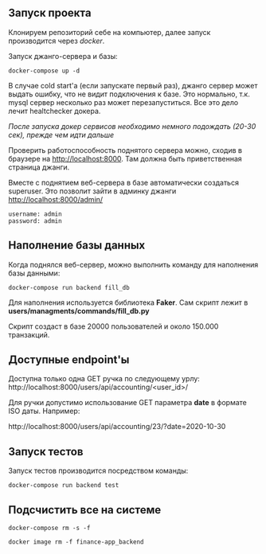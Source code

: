 ## Запуск проекта

Клонируем репозиторий себе на компьютер, далее запуск производится через *docker*.

Запуск джанго-сервера и базы:

```shell
docker-compose up -d
```

В случае cold start'а (если запускате первый раз), джанго сервер может выдать ошибку,
что не видит подключения к базе. Это нормально, т.к. mysql сервер несколько раз
может перезапуститься. Все это дело лечит healtchecker докера.

*После запуска докер сервисов необходимо
немного подождать (20-30 сек), прежде чем идти дальше*

Проверить работоспособность поднятого сервера можно,
сходив в браузере на [http://localhost:8000](http://localhost:8000/).
Там должна быть приветственная страница джанги.

Вместе с поднятием веб-сервера в базе автоматически создаться superuser. Это позволит зайти в
админку джанги [http://localhost:8000/admin/](http://localhost:8000/admin/)

```text
username: admin
password: admin
```

## Наполнение базы данных

Когда поднялся веб-сервер, можно выполнить команду для наполнения базы данными:
```shell
docker-compose run backend fill_db
```

Для наполнения используется библиотека **Faker**. Сам скрипт лежит в
**users/managments/commands/fill_db.py**

Скрипт создаст в базе 20000 пользователей и около 150.000 транзакций.

## Доступные endpoint'ы

Доступна только одна GET ручка по следующему урлу:
http://localhost:8000/users/api/accounting/<user_id>/

Для ручки допустимо использование GET параметра **date** в формате ISO даты. Например:

http://localhost:8000/users/api/accounting/23/?date=2020-10-30

## Запуск тестов

Запуск тестов производится посредством команды:
```shell
docker-compose run backend test
```


## Подсчистить все на системе
```shell
docker-compose rm -s -f
```
```shell
docker image rm -f finance-app_backend
```
